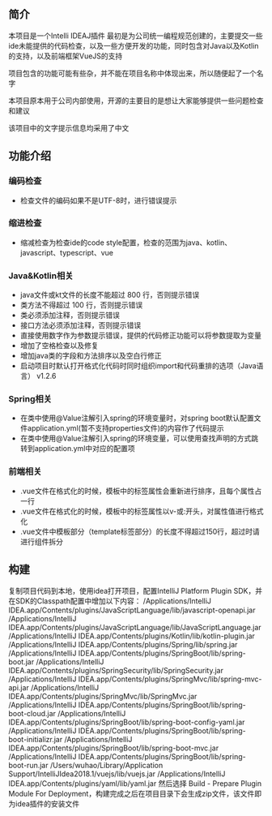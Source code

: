 ## 简介

本项目是一个Intelli IDEAJ插件
最初是为公司统一编程规范创建的，主要提交一些ide未能提供的代码检查，以及一些方便开发的功能，同时包含对Java以及Kotlin的支持，以及前端框架VueJS的支持

项目包含的功能可能有些杂，并不能在项目名称中体现出来，所以随便起了一个名字

本项目原本用于公司内部使用，开源的主要目的是想让大家能够提供一些问题检查和建议

该项目中的文字提示信息均采用了中文

## 功能介绍

### 编码检查
- 检查文件的编码如果不是UTF-8时，进行错误提示

### 缩进检查
- 缩减检查为检查ide的code style配置，检查的范围为java、kotlin、javascript、typescript、vue

### Java&Kotlin相关
- java文件或kt文件的长度不能超过 800 行，否则提示错误
- 类方法不得超过 100 行，否则提示错误
- 类必须添加注释，否则提示错误
- 接口方法必须添加注释，否则提示错误
- 直接使用数字作为参数提示错误，提供的代码修正功能可以将参数提取为变量
- 增加了空格检查以及修复
- 增加java类的字段和方法排序以及空白行修正
- 启动项目时默认打开格式化代码时同时组织import和代码重排的选项（Java语言） v1.2.6

### Spring相关
- 在类中使用@Value注解引入spring的环境变量时，对spring boot默认配置文件application.yml(暂不支持properties文件)的内容作了代码提示
- 在类中使用@Value注解引入spring的环境变量，可以使用查找声明的方式跳转到application.yml中对应的配置项

### 前端相关
- .vue文件在格式化的时候，模板中的标签属性会重新进行排序，且每个属性占一行
- .vue文件在格式化的时候，模板中的标签属性以v-或:开头，对属性值进行格式化
- .vue文件中模板部分（template标签部分）的长度不得超过150行，超过时请进行组件拆分


## 构建

复制项目代码到本地，使用idea打开项目，配置IntelliJ Platform Plugin SDK，并在SDK的Classpath配置中增加以下内容：
/Applications/IntelliJ IDEA.app/Contents/plugins/JavaScriptLanguage/lib/javascript-openapi.jar
/Applications/IntelliJ IDEA.app/Contents/plugins/JavaScriptLanguage/lib/JavaScriptLanguage.jar
/Applications/IntelliJ IDEA.app/Contents/plugins/Kotlin/lib/kotlin-plugin.jar
/Applications/IntelliJ IDEA.app/Contents/plugins/Spring/lib/spring.jar
/Applications/IntelliJ IDEA.app/Contents/plugins/SpringBoot/lib/spring-boot.jar
/Applications/IntelliJ IDEA.app/Contents/plugins/SpringSecurity/lib/SpringSecurity.jar
/Applications/IntelliJ IDEA.app/Contents/plugins/SpringMvc/lib/spring-mvc-api.jar
/Applications/IntelliJ IDEA.app/Contents/plugins/SpringMvc/lib/SpringMvc.jar
/Applications/IntelliJ IDEA.app/Contents/plugins/SpringBoot/lib/spring-boot-cloud.jar
/Applications/IntelliJ IDEA.app/Contents/plugins/SpringBoot/lib/spring-boot-config-yaml.jar
/Applications/IntelliJ IDEA.app/Contents/plugins/SpringBoot/lib/spring-boot-initializr.jar
/Applications/IntelliJ IDEA.app/Contents/plugins/SpringBoot/lib/spring-boot-mvc.jar
/Applications/IntelliJ IDEA.app/Contents/plugins/SpringBoot/lib/spring-boot-run.jar
/Users/wuhao/Library/Application Support/IntelliJIdea2018.1/vuejs/lib/vuejs.jar
/Applications/IntelliJ IDEA.app/Contents/plugins/yaml/lib/yaml.jar
然后选择 Build - Prepare Plugin Module For Deployment，构建完成之后在项目目录下会生成zip文件，该文件即为idea插件的安装文件

